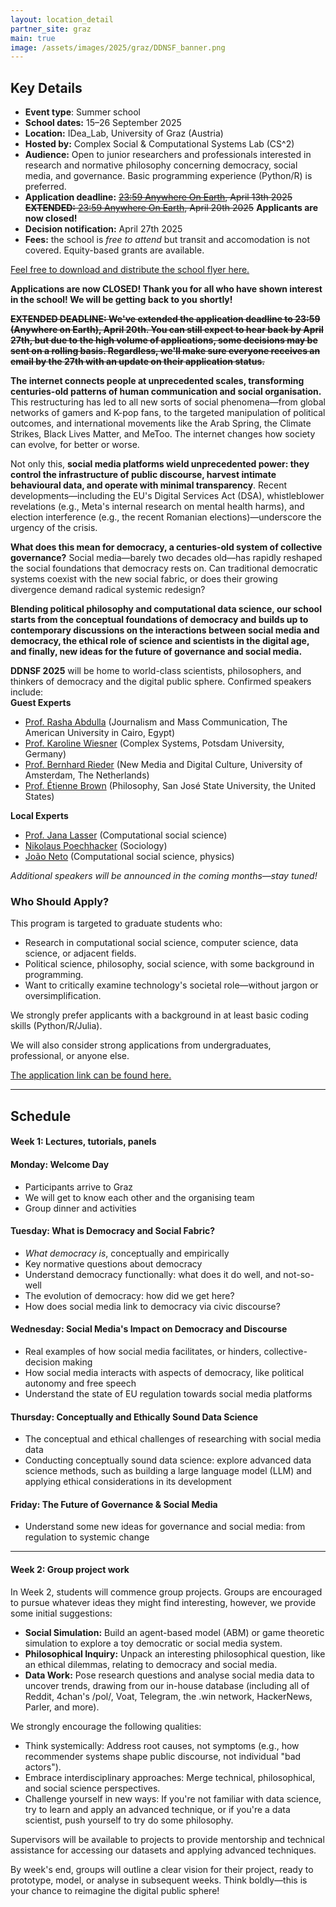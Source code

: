 ```yaml
---
layout: location_detail
partner_site: graz
main: true
image: /assets/images/2025/graz/DDNSF_banner.png
---
```


## Key Details
- **Event type**: Summer school
- **School dates:** 15–26 September 2025 
- **Location:** IDea_Lab, University of Graz (Austria)
- **Hosted by:** Complex Social & Computational Systems Lab (CS^2)
- **Audience:** Open to junior researchers and professionals interested in research and normative philosophy concerning democracy, social media, and governance. Basic programming experience (Python/R) is preferred.
- **Application deadline:** ~~[23:59 Anywhere On Earth](https://time.is/Anywhere_on_Earth), April 13th 2025~~ ~~**EXTENDED:** [23:59 Anywhere On Earth](https://time.is/Anywhere_on_Earth), April 20th 2025~~ **Applicants are now closed!**
- **Decision notification:** April 27th 2025
- **Fees:** the school is *free to attend* but transit and accomodation is not covered. Equity-based grants are available.
  
[Feel free to download and distribute the school flyer here.](/assets/posters_info/DDNSF%20Call%20for%20Applicants%20poster.pdf)

**Applications are now CLOSED! Thank you for all who have shown interest in the school! We will be getting back to you shortly!**

**~~EXTENDED DEADLINE: We've extended the application deadline to 23:59 (Anywhere on Earth), April 20th. You can still expect to hear back by April 27th, but due to the high volume of applications, some decisions may be sent on a rolling basis. Regardless, we'll make sure everyone receives an email by the 27th with an update on their application status.~~**

**The internet connects people at unprecedented scales, transforming centuries-old patterns of human communication and social organisation.** This restructuring has led to all new sorts of social phenomena—from global networks of gamers and K-pop fans, to the targeted manipulation of political outcomes, and international movements like the Arab Spring, the Climate Strikes, Black Lives Matter, and MeToo. The internet changes how society can evolve, for better or worse. 

Not only this, **social media platforms wield unprecedented power: they control the infrastructure of public discourse, harvest intimate behavioural data, and operate with minimal transparency**. Recent developments—including the EU's Digital Services Act (DSA), whistleblower revelations (e.g., Meta's internal research on mental health harms), and election interference (e.g., the recent Romanian elections)—underscore the urgency of the crisis.

**What does this mean for democracy, a centuries-old system of collective governance?** Social media—barely two decades old—has rapidly reshaped the social foundations that democracy rests on. Can traditional democratic systems coexist with the new social fabric, or does their growing divergence demand radical systemic redesign?

**Blending political philosophy and computational data science, our school starts from the conceptual foundations of democracy and builds up to contemporary discussions on the interactions between social media and democracy, the ethical role of science and scientists in the digital age, and finally, new ideas for the future of governance and social media.**

**DDNSF 2025** will be home to world-class scientists, philosophers, and thinkers of democracy and the digital public sphere. Confirmed speakers include:  
**Guest Experts**  
- [Prof. Rasha Abdulla](https://www.aucegypt.edu/fac/rasha-abdulla) (Journalism and Mass Communication, The American University in Cairo, Egypt)  
- [Prof. Karoline Wiesner](https://www.karowiesner.org/) (Complex Systems, Potsdam University, Germany)  
- [Prof. Bernhard Rieder](http://thepoliticsofsystems.net/) (New Media and Digital Culture, University of Amsterdam, The Netherlands)
- [Prof. Étienne Brown](https://www.etiennebrown.com/) (Philosophy, San José State University, the United States)

**Local Experts**  
- [Prof. Jana Lasser](https://www.janalasser.at/) (Computational social science)  
- [Nikolaus Poechhacker](https://digiones.org/) (Sociology)  
- [João Neto](https://joaopn.github.io/) (Computational social science, physics)  

*Additional speakers will be announced in the coming months—stay tuned!*  



### Who Should Apply?  
This program is targeted to graduate students who:  
- Research in computational social science, computer science, data science, or adjacent fields.  
- Political science, philosophy, social science, with some background in programming. 
- Want to critically examine technology's societal role—without jargon or oversimplification.

We strongly prefer applicants with a background in at least basic coding skills (Python/R/Julia).

We will also consider strong applications from undergraduates, professional, or anyone else. 

[The application link can be found here.](https://sicss.io/2025/graz/apply) 

---

## Schedule  

#### **Week 1: Lectures, tutorials, panels**  

#### Monday: Welcome Day
- Participants arrive to Graz
- We will get to know each other and the organising team
- Group dinner and activities

#### Tuesday: What is Democracy and Social Fabric?
- *What democracy is*, conceptually and empirically
- Key normative questions about democracy
- Understand democracy functionally: what does it do well, and not-so-well
- The evolution of democracy: how did we get here?
- How does social media link to democracy via civic discourse?

#### Wednesday: Social Media's Impact on Democracy and Discourse
- Real examples of how social media facilitates, or hinders, collective-decision making
- How social media interacts with aspects of democracy, like political autonomy and free speech
- Understand the state of EU regulation towards social media platforms

#### Thursday: Conceptually and Ethically Sound Data Science
- The conceptual and ethical challenges of researching with social media data
- Conducting conceptually sound data science: explore advanced data science methods, such as building a large language model (LLM) and applying ethical considerations in its development

#### Friday: The Future of Governance & Social Media
- Understand some new ideas for governance and social media: from regulation to systemic change

---

#### **Week 2: Group project work**  

In Week 2, students will commence group projects. Groups are encouraged to pursue whatever ideas they might find interesting, however, we provide some initial suggestions:

- **Social Simulation:** Build an agent-based model (ABM) or game theoretic simulation to explore a toy democratic or social media system.  
- **Philosophical Inquiry:** Unpack an interesting philosophical question, like an ethical dilemmas, relating to democracy and social media.  
- **Data Work:** Pose research questions and analyse social media data to uncover trends, drawing from our in-house database (including all of Reddit, 4chan's /pol/, Voat, Telegram, the .win network, HackerNews, Parler, and more).  

We strongly encourage the following qualities:
- Think systemically: Address root causes, not symptoms (e.g., how recommender systems shape public discourse, not individual "bad actors").  
- Embrace interdisciplinary approaches: Merge technical, philosophical, and social science perspectives.  
- Challenge yourself in new ways: If you're not familiar with data science, try to learn and apply an advanced technique, or if you're a data scientist, push yourself to try do some philosophy.  

Supervisors will be available to projects to provide mentorship and technical assistance for accessing our datasets and applying advanced techniques.

By week's end, groups will outline a clear vision for their project, ready to prototype, model, or analyse in subsequent weeks. Think boldly—this is your chance to reimagine the digital public sphere!  
